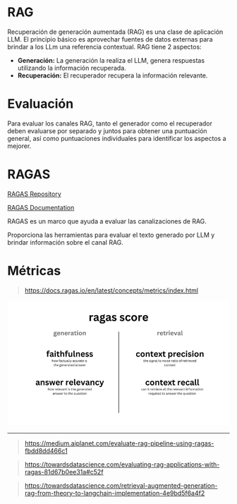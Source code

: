 # RAG

Recuperación de generación aumentada (RAG) es una clase de aplicación LLM. El principio básico es aprovechar fuentes de datos externas para brindar a los LLm una referencia contextual. RAG tiene 2 aspectos:

* **Generación:** La generación la realiza el LLM, genera respuestas utilizando la información recuperada.
* **Recuperación:** El recuperador recupera la información relevante.

# Evaluación

Para evaluar los canales RAG, tanto el generador como el recuperador deben evaluarse por separado y juntos para obtener una puntuación general, así como puntuaciones individuales para identificar los aspectos a mejorer.

# RAGAS

[RAGAS Repository](https://github.com/explodinggradients/ragas/tree/main)

[RAGAS Documentation](https://docs.ragas.io/en/latest/index.html)

RAGAS es un marco que ayuda a evaluar las canalizaciones de RAG.

Proporciona las herramientas para evaluar el texto generado por LLM y brindar información sobre el canal RAG.

# Métricas

>https://docs.ragas.io/en/latest/concepts/metrics/index.html

![](media/component-wise-metrics.webp)

---

>https://medium.aiplanet.com/evaluate-rag-pipeline-using-ragas-fbdd8dd466c1

>https://towardsdatascience.com/evaluating-rag-applications-with-ragas-81d67b0ee31a#c52f

>https://towardsdatascience.com/retrieval-augmented-generation-rag-from-theory-to-langchain-implementation-4e9bd5f6a4f2